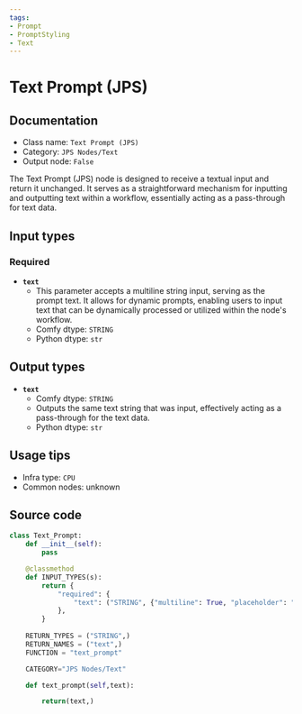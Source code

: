 ```yaml
---
tags:
- Prompt
- PromptStyling
- Text
---
```


# Text Prompt (JPS)
## Documentation
- Class name: `Text Prompt (JPS)`
- Category: `JPS Nodes/Text`
- Output node: `False`

The Text Prompt (JPS) node is designed to receive a textual input and return it unchanged. It serves as a straightforward mechanism for inputting and outputting text within a workflow, essentially acting as a pass-through for text data.
## Input types
### Required
- **`text`**
    - This parameter accepts a multiline string input, serving as the prompt text. It allows for dynamic prompts, enabling users to input text that can be dynamically processed or utilized within the node's workflow.
    - Comfy dtype: `STRING`
    - Python dtype: `str`
## Output types
- **`text`**
    - Comfy dtype: `STRING`
    - Outputs the same text string that was input, effectively acting as a pass-through for the text data.
    - Python dtype: `str`
## Usage tips
- Infra type: `CPU`
- Common nodes: unknown


## Source code
```python
class Text_Prompt:
    def __init__(self):
        pass

    @classmethod
    def INPUT_TYPES(s):
        return {
            "required": {
                "text": ("STRING", {"multiline": True, "placeholder": "Prompt Text", "dynamicPrompts": True}),
            },
        }
    
    RETURN_TYPES = ("STRING",)
    RETURN_NAMES = ("text",)
    FUNCTION = "text_prompt"

    CATEGORY="JPS Nodes/Text"

    def text_prompt(self,text):

        return(text,)

```

